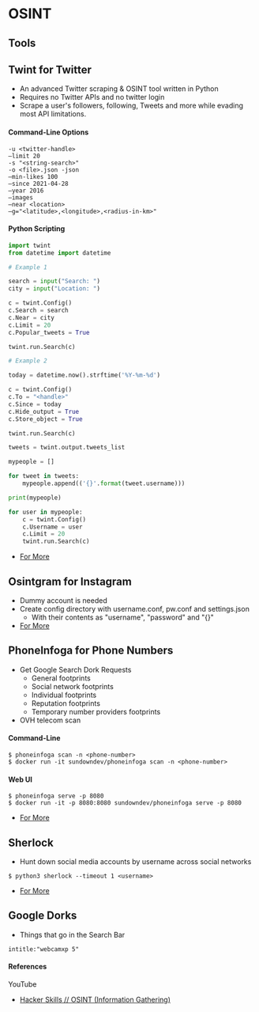 # OSINT

## Tools
## Twint for Twitter

- An advanced Twitter scraping & OSINT tool written in Python
- Requires no Twitter APIs and no twitter login
- Scrape a user's followers, following, Tweets and more while evading most API limitations.
#### Command-Line Options
  ```
  -u <twitter-handle>
  –limit 20
  -s "<string-search>"
  -o <file>.json -json
  –min-likes 100
  –since 2021-04-28
  –year 2016
  –images
  –near <location>
  –g="<latitude>,<longitude>,<radius-in-km>"
  ```
  
#### Python Scripting

  ```python
  import twint
  from datetime import datetime
  
  # Example 1
  
  search = input("Search: ")
  city = input("Location: ")

  c = twint.Config()
  c.Search = search
  c.Near = city
  c.Limit = 20
  c.Popular_tweets = True

  twint.run.Search(c)

  # Example 2
  
  today = datetime.now().strftime('%Y-%m-%d')
  
  c = twint.Config()
  c.To = "<handle>"
  c.Since = today
  c.Hide_output = True
  c.Store_object = True

  twint.run.Search(c)

  tweets = twint.output.tweets_list

  mypeople = []

  for tweet in tweets:
      mypeople.append(('{}'.format(tweet.username)))

  print(mypeople)

  for user in mypeople:
      c = twint.Config()
      c.Username = user
      c.Limit = 20
      twint.run.Search(c)
  ```
- [For More](https://github.com/twintproject/twint) 
## Osintgram for Instagram

- Dummy account is needed
- Create config directory with username.conf, pw.conf and settings.json
  - With their contents as "username", "password" and "{}"
- [For More](https://github.com/Datalux/Osintgram)

## PhoneInfoga for Phone Numbers

- Get Google Search Dork Requests
  - General footprints
  - Social network footprints
  - Individual footprints
  - Reputation footprints
  - Temporary number providers footprints
- OVH telecom scan

#### Command-Line
```
$ phoneinfoga scan -n <phone-number>
$ docker run -it sundowndev/phoneinfoga scan -n <phone-number>
```
#### Web UI
```
$ phoneinfoga serve -p 8080
$ docker run -it -p 8080:8080 sundowndev/phoneinfoga serve -p 8080
```
- [For More](https://github.com/sundowndev/phoneinfoga)

## Sherlock

- Hunt down social media accounts by username across social networks 

```
$ python3 sherlock --timeout 1 <username>
```
- [For More](https://github.com/sherlock-project/sherlock)


## Google Dorks

- Things that go in the Search Bar
```
intitle:"webcamxp 5"
```

#### References
YouTube
- [Hacker Skills // OSINT (Information Gathering)](https://www.youtube.com/watch?v=SvO_FDa8AIs&list=PLIhvC56v63IJ9SYBtdDsNnORfTNFCXR8_)
